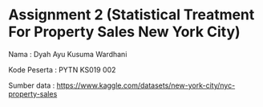 # Assignment 2 (Statistical Treatment For Property Sales New York City)
Nama : Dyah Ayu Kusuma Wardhani

Kode Peserta : PYTN KS019 002

Sumber data : https://www.kaggle.com/datasets/new-york-city/nyc-property-sales
